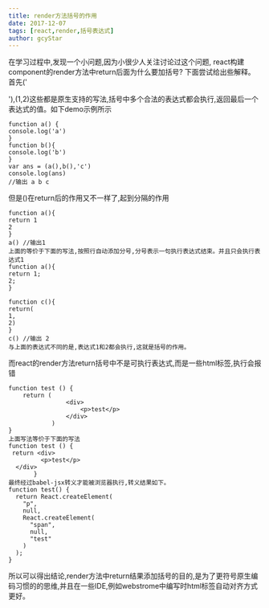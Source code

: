 ```yaml
---
title: render方法括号的作用
date: 2017-12-07
tags: [react,render,括号表达式]
author: gcyStar
---
```

在学习过程中,发现一个小问题,因为小很少人关注讨论过这个问题, react构建component的render方法中return后面为什么要加括号?
下面尝试给出些解释。
首先('<p></p>'),(1,2)这些都是原生支持的写法,括号中多个合法的表达式都会执行,返回最后一个表达式的值。如下demo示例所示
```
function a() {
console.log('a')
}
function b(){
console.log('b')
}
var ans = (a(),b(),'c')
console.log(ans)
//输出 a b c
```
但是()在return后的作用又不一样了,起到分隔的作用
```
function a(){
return 1
2
}
a() //输出1
上面的等价于下面的写法,按照行自动添加分号,分号表示一句执行表达式结束。并且只会执行表达式1
function a(){
return 1;
2;
}

function c(){
return( 
1,
2)
}
c() //输出 2
与上面的表达式不同的是,表达式1和2都会执行,这就是括号的作用。
```

而react的render方法return括号中不是可执行表达式,而是一些html标签,执行会报错
```
function test () {
	return (
                <div>
                    <p>test</p>
                </div>
            )
}
上面写法等价于下面的写法
function test () {
 return <div>
         <p>test</p>
  </div>
       }
最终经过babel-jsx转义才能被浏览器执行,转义结果如下。
function test() {
  return React.createElement(
    "p",
    null,
    React.createElement(
      "span",
      null,
      "test"
    )
  );
}
```
所以可以得出结论,render方法中return结果添加括号的目的,是为了更符号原生编码习惯的的思维,并且在一些IDE,例如webstrome中编写时html标签自动对齐方式更好。


















